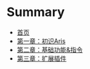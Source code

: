 # Summary

* [首页](README.md)
* [第一章：初识Aris](chapter1.md)
* [第二章：基础功能&指令](di-er-zhang-ff1a-jin-jie-pian.md)
* [第三章：扩展插件](di-san-zhang-ff1a-kuo-zhan-cha-jian.md)

